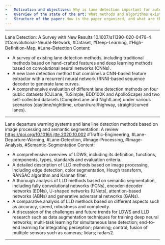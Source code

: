 ```yaml
---
-   Motivation and objectives: Why is lane detection important for autonomous vehicles, and what are the challenges and requirements?
-   Overview of the state of the art: What methods and algorithms exist for lane detection, and how are they applied and evaluated?
-   Structure of the paper: How is the paper organized, and what are the main points of each chapter?
---
```


---
Lane Detection: A Survey with New Results
10.1007/s11390-020-0476-4
#Convolutional-Neural-Network, #Dataset, #Deep-Learning, #High-Deﬁnition-Map, #Lane-Detection
Content:
- A survey of existing lane detection methods, including traditional methods based on hand-crafted features and deep learning methods based on convolutional neural networks (CNNs).
- A new lane detection method that combines a CNN-based feature extractor with a recurrent neural network (RNN)-based sequence decoder to generate lane curves.
- A comprehensive evaluation of different lane detection methods on four public datasets (CULane, TuSimple, BDD100K and ApolloScape) and two self-collected datasets (ComplexLane and NightLane) under various scenarios (daytime/nighttime, urban/rural/highway, straight/curved lanes).
---
Lane departure warning systems and lane line detection methods based on image processing and semantic segmentation: A review
https://doi.org/10.1016/j.jtte.2020.10.002
#Traffic-Engineering, #Lane-Departure-Warning, #Lane-Detection, #Image-Processing, #Image-Analysis, #Semantic-Segmentation
Content:
- A comprehensive overview of LDWS, including its definition, functions, components, types, standards and evaluation criteria.
- A detailed description of LLD methods based on image processing, including edge detection, color segmentation, Hough transform, RANSAC algorithm and Kalman filter.
- A thorough analysis of LLD methods based on semantic segmentation, including fully convolutional networks (FCNs), encoder-decoder networks (EDNs), U-shaped networks (UNets), attention-based networks (ABNs) and generative adversarial networks (GANs).
- A comparative analysis of LLD methods based on different aspects such as accuracy, speed, robustness and complexity.
- A discussion of the challenges and future trends for LDWS and LLD research such as data augmentation techniques for training deep neural networks; multi-task learning for simultaneous lane detection; end-to-end learning for integrating perception; planning; control; fusion of multiple sensors such as cameras; lidars; radars2.
---
